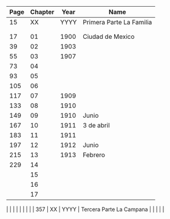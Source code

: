 
|Page| Chapter | Year | Name |
|-| - | - | - |
| 15  | XX | YYYY | Primera Parte La Familia |
| | | |
| | | |
| 17  | 01 | 1900 | Ciudad de Mexico |
| 39  | 02 | 1903 | |
| 55  | 03 | 1907 | |
| 73  | 04 | | |
| 93  | 05 | | |
| 105 | 06 | | |
| 117 | 07 | 1909 | |
| 133 | 08 | 1910 | |
| 149 | 09 | 1910 | Junio |
| 167 | 10 | 1911 | 3 de abril |
| 183 | 11 | 1911 | |
| 197 | 12 | 1912 | Junio |
| 215 | 13 | 1913 | Febrero |
| 229 | 14 | | |
|     | 15 | | |
|     | 16 | | |
|     | 17 | | |



| | | |
| | | |
| 357 | XX | YYYY | Tercera Parte La Campana |
| | | |
